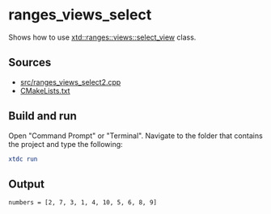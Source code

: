 # ranges_views_select

Shows how to use [xtd::ranges::views::select_view](https://gammasoft71.github.io/xtd/reference_guides/latest/classxtd_1_1ranges_1_1views_1_1select__view.html) class.

## Sources

* [src/ranges_views_select2.cpp](src/ranges_views_select2.cpp)
* [CMakeLists.txt](CMakeLists.txt)

## Build and run

Open "Command Prompt" or "Terminal". Navigate to the folder that contains the project and type the following:

```cmake
xtdc run
```

## Output

```
numbers = [2, 7, 3, 1, 4, 10, 5, 6, 8, 9]
```
